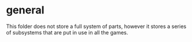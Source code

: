 # general
This folder does not store a full system of parts, however it stores a series of subsystems that are put in use in all the games. 
